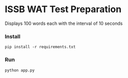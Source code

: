 # ISSB WAT Test Preparation
Displays 100 words each with the interval of 10 seconds

### Install
```pip install -r requirements.txt```

### Run
```python app.py```